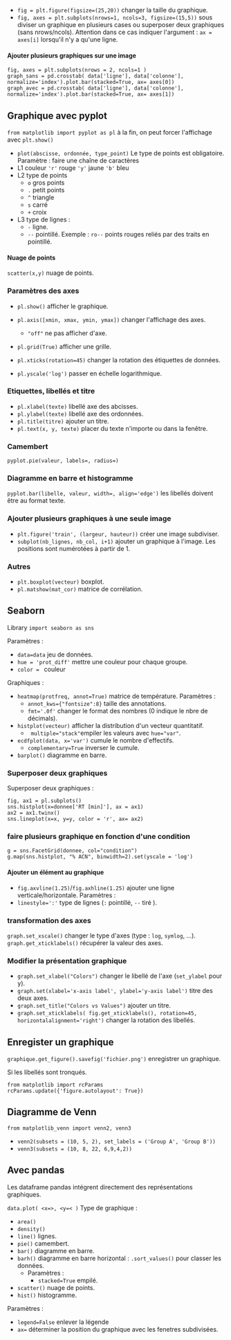 * `fig = plt.figure(figsize=(25,20))`  changer la taille du graphique.
* `fig, axes = plt.subplots(nrows=1, ncols=3, figsize=(15,5))` sous diviser un graphique en plusieurs cases ou superposer deux graphiques (sans nrows/ncols).
Attention dans ce cas indiquer l'argument : `ax = axes[i]` lorsqu'il n'y a qu'une ligne.

#### Ajouter plusieurs graphiques sur une image

```
fig, axes = plt.subplots(nrows = 2, ncols=1 )
graph_sans = pd.crosstab( data['ligne'], data['colonne'], normalize='index').plot.bar(stacked=True, ax= axes[0])
graph_avec = pd.crosstab( data['ligne'], data['colonne'], normalize='index').plot.bar(stacked=True, ax= axes[1])
```

## Graphique avec pyplot

`from matplotlib import pyplot as pl`
à la fin, on peut forcer l'affichage avec `plt.show()`

* `plot(abscisse, ordonnée, type_point)` Le type de points est obligatoire.
Paramètre : faire une chaîne de caractères 
* L1 couleur `'r'` rouge `'y'` jaune `'b'` bleu
* L2 type de points 
	* `o` gros points
	* `.` petit points 
	* `^` triangle
	* `s` carré
	* `+` croix
* L3 type de lignes :
	* `-` ligne.
	* `--` pointillé.
Exemple : `ro--` points rouges reliés par des traits en pointillé.

#### Nuage de points

`scatter(x,y)` nuage de points.

### Paramètres des axes

* `pl.show()` afficher le graphique.
* `pl.axis([xmin, xmax, ymin, ymax])` changer l'affichage des axes. 
	* `"off"` ne pas afficher d'axe. 	

* `pl.grid(True)` afficher une grille.
* `pl.xticks(rotation=45)` changer la rotation des étiquettes de données.
* `pl.yscale('log')` passer en échelle logarithmique. 

### Etiquettes, libellés et titre

* `pl.xlabel(texte)` libellé axe des abcisses.
* `pl.ylabel(texte)` libellé axe des ordonnées.
* `pl.title(titre)` ajouter un titre.
* `pl.text(x, y, texte)` placer du texte n'importe ou dans la fenêtre.

### Camembert 

`pyplot.pie(valeur, labels=, radius=)`

### Diagramme en barre et histogramme

`pyplot.bar(libelle, valeur, width=, align='edge')` les libellés doivent être au format texte.

### Ajouter plusieurs graphiques à une seule image

* `plt.figure('train', (largeur, hauteur))` créer une image subdiviser.
* `subplot(nb_lignes, nb_col, i+1)` ajouter un graphique à l'image. Les  positions sont numérotées à partir de 1.

### Autres

* `plt.boxplot(vecteur)` boxplot.
* `pl.matshow(mat_cor)` matrice de corrélation.

## Seaborn

Library `import seaborn as sns`

Paramètres :
* `data=data` jeu de données.
* `hue = 'prot_diff'` mettre une couleur pour chaque groupe.
* `color = ` couleur
 
Graphiques :
* `heatmap(protfreq, annot=True)` matrice de température. Paramètres :
	* `annot_kws={"fontsize":8}` taille des annotations.
	* `fmt='.0f'` changer le format des nombres (0 indique le nbre de décimals).
* `histplot(vecteur)` afficher la distribution d'un vecteur quantitatif.
	* ` multiple="stack"`empiler les valeurs avec `hue="var"`.
* `ecdfplot(data, x='var')` cumule le nombre d'effectifs.
   *  `complementary=True` inverser le cumule.
* `barplot()` diagramme en barre.

### Superposer deux graphiques

Superposer deux graphiques :
```
fig, ax1 = pl.subplots()
sns.histplot(x=donnee['RT [min]'], ax = ax1)
ax2 = ax1.twinx()
sns.lineplot(x=x, y=y, color = 'r', ax= ax2)
```

### faire plusieurs graphique en fonction d'une condition

```
g = sns.FacetGrid(donnee, col="condition")
g.map(sns.histplot, "% ACN", binwidth=2).set(yscale = 'log')
```

#### Ajouter un élément au graphique

* `fig.axvline(1.25)`/`fig.axhline(1.25)` ajouter une ligne verticale/horizontale.
Paramètres : 
* `linestyle=':'` type de lignes (`:` pointillé, `--` tiré ).

### transformation des axes

`graph.set_xscale()` changer le type d'axes (type : `log`, `symlog`, ...).
`graph.get_xticklabels()` récupérer la valeur des axes.

### Modifier la présentation graphique

* `graph.set_xlabel("Colors")` changer le libellé de l'axe (`set_ylabel` pour y).
* `graph.set(xlabel='x-axis label', ylabel='y-axis label')` titre des deux axes.
* `graph.set_title("Colors vs Values")` ajouter un titre.
* `graph.set_xticklabels( fig.get_xticklabels(), rotation=45, horizontalalignment='right')` changer la rotation des libellés.

## Enregister un graphique 

`graphique.get_figure().savefig('fichier.png')` enregistrer un graphique.

Si les libellés sont tronqués.
```
from matplotlib import rcParams
rcParams.update({'figure.autolayout': True})
```

## Diagramme de Venn

`from matplotlib_venn import venn2, venn3`

* `venn2(subsets = (10, 5, 2), set_labels = ('Group A', 'Group B'))`
* `venn3(subsets = (10, 8, 22, 6,9,4,2))`

## Avec pandas

Les dataframe pandas intégrent directement des représentations graphiques.

`data.plot( <x=>, <y=< )`
Type de graphique :
* `area()` 
* `density()`
* `line()` lignes.
* `pie()` camembert.
* `bar()` diagramme en barre.
* `barh()` diagramme en barre horizontal : `.sort_values()` pour classer les données. 
	* Paramètres :
		* `stacked=True` empilé.
* `scatter()` nuage de points.
* `hist()` histogramme.

Paramètres : 
*  `legend=False` enlever la légende
*  `ax=` déterminer la position du graphique avec les fenetres subdivisées.
